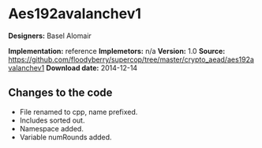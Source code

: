 # Aes192avalanchev1

**Designers:** Basel Alomair

**Implementation:** reference
**Implemetors:** n/a
**Version:** 1.0
**Source:** https://github.com/floodyberry/supercop/tree/master/crypto_aead/aes192avalanchev1
**Download date:** 2014-12-14

## Changes to the code

* File renamed to cpp, name prefixed.
* Includes sorted out.
* Namespace added.
* Variable numRounds added.
